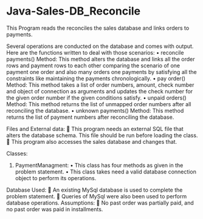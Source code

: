 # Java-Sales-DB_Reconcile
This Program reads the reconciles the sales database and links orders to payments.

Several operations are conducted on the database and comes with output. Here are the functions written to deal with those scenarios:
•	reconcile payments() Method: This method alters the database and links all the order rows and payment rows to each other comparing the scenario of one payment one order and also many orders one payments by satisfying all the constraints like maintaining the payments chronologically.
•	pay order() Method: This method takes a list of order numbers, amount, check number and object of connection as arguments and updates the check number for the given order number if the given conditions satisfy.
•	unpaid orders() Method: This method returns the list of unmapped order numbers after all reconciling the database.
•	unknown payments() Method: This method returns the list of payment numbers after reconciling the database.

Files and External data: 
	This program needs an external SQL file that alters the database schema. This file should be run before loading the class.
	This program also accesses the sales database and changes that.

Classes:
1.	PaymentManagment:
•	This class has four methods as given in the problem statement.
•	This class takes need a valid database connection object to perform its operations.

Database Used:
	An existing MySql database is used to complete the problem statement.
	Queries of MySql were also been used to perform database operations.
Assumptions:
	No past order was partially paid, and no past order was paid in installments.



